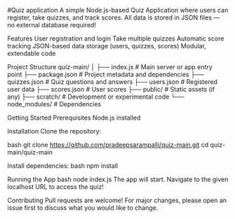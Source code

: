 #Quiz application
A simple Node.js-based Quiz Application where users can register, take quizzes, and track scores.
All data is stored in JSON files — no external database required!

Features
User registration and login
Take multiple quizzes
Automatic score tracking
JSON-based data storage (users, quizzes, scores)
Modular, extendable code

Project Structure
quiz-main/
│
├── index.js            # Main server or app entry point
├── package.json        # Project metadata and dependencies
├── quizzes.json        # Quiz questions and answers
├── users.json          # Registered user data
├── scores.json         # User scores
├── public/             # Static assets (if any)
├── scratch/            # Development or experimental code
└── node_modules/       # Dependencies

Getting Started
Prerequisites
Node.js installed

Installation
Clone the repository:

bash
git clone https://github.com/pradeepsarampalli/quiz-main.git
cd quiz-main/quiz-main

Install dependencies:
bash
npm install

Running the App
bash
node index.js
The app will start. Navigate to the given localhost URL to access the quiz!

Contributing
Pull requests are welcome!
For major changes, please open an issue first to discuss what you would like to change.
